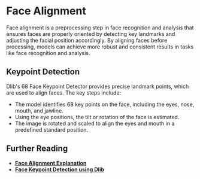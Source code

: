 # Face Alignment 
Face alignment is a preprocessing step in face recognition and analysis that ensures faces are properly oriented by detecting key landmarks and adjusting the facial position accordingly. By aligning faces before processing, models can achieve more robust and consistent results in tasks like face recognition and analysis.

## Keypoint Detection
Dlib's 68 Face Keypoint Detector provides precise landmark points, which are used to align faces.
The key steps include:

- The model identifies 68 key points on the face, including the eyes, nose, mouth, and jawline.
- Using the eye positions, the tilt or rotation of the face is estimated.
- The image is rotated and scaled to align the eyes and mouth in a predefined standard position.

## Further Reading
- **[Face Alignment Explanation](https://pyimagesearch.com/2017/05/22/face-alignment-with-opencv-and-python/)**
- **[Face Keypoint Detection using Dlib](https://pyimagesearch.com/2017/05/22/face-alignment-with-opencv-and-python/)**

